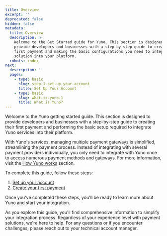 ```yaml
---
title: Overview
excerpt: ''
deprecated: false
hidden: false
metadata:
  title: Overview
  description: >-
    Welcome to the Get Started guide for Yuno. This section is designed to
    provide developers and businesses with a step-by-step guide to creating your
    first payment and making the basic configurations you need to integrate our
    solution into your platform.
  robots: index
next:
  description: ''
  pages:
    - type: basic
      slug: step-1-set-up-your-account
      title: Set Up Your Account
    - type: basic
      slug: what-is-yuno-1
      title: What is Yuno?
---
```

Welcome to the Yuno getting started guide. This section is designed to provide developers and businesses with a step-by-step guide to creating their first payment and performing the basic setup required to integrate Yuno services into their platform.

With Yuno's services, managing multiple payment gateways is simplified, streamlining the payment process. Instead of integrating with several payment providers individually, you only need to integrate with Yuno once to access numerous payment methods and gateways. For more information, visit the [How Yuno works](doc:what-is-yuno) section.

To complete this guide, follow these steps:

1. [Set up your account](doc:step-1-set-up-your-account)
2. [Create your first payment](doc:step-2-your-first-payment)

Once you've completed these steps, you'll be ready to learn more about Yuno and start your integration.

As you explore this guide, you'll find comprehensive information to simplify your integration process. Regardless of your experience level with payment solutions, we're here to help. For any questions or if you encounter challenges, please reach out to your technical account manager.